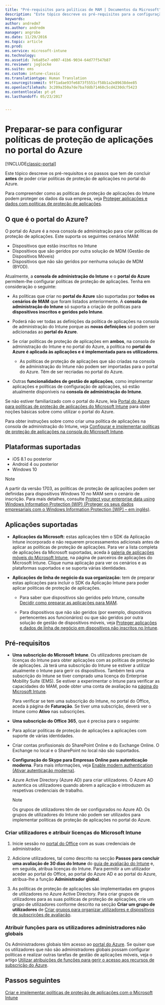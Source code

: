 ```yaml
---
title: "Pré-requisitos para políticas de MAM | Documentos da Microsoft"
description: "Este tópico descreve os pré-requisitos para a configuração de utilizadores antes de criar políticas de gestão de aplicações móveis."
keywords: 
author: andredm7
ms.author: andredm
manager: angrobe
ms.date: 11/29/2016
ms.topic: article
ms.prod: 
ms.service: microsoft-intune
ms.technology: 
ms.assetid: 7e6a85e7-e007-41b6-9034-64d77f547b87
ms.reviewer: joglocke
ms.suite: ems
ms.custom: intune-classic
ms.translationtype: Human Translation
ms.sourcegitcommit: 9ff1adae93fe6873f5551cf58b1a2e89638dee85
ms.openlocfilehash: 3c209a350a7de7ba7ddb71468c5cd4230dcf5423
ms.contentlocale: pt-pt
ms.lasthandoff: 05/23/2017


---
```


# <a name="get-ready-to-configure-app-protection-policies-in-the-azure-portal"></a>Preparar-se para configurar políticas de proteção de aplicações no portal do Azure

[!INCLUDE[classic-portal](../includes/classic-portal.md)]

Este tópico descreve os pré-requisitos e os passos que tem de concluir **antes** de poder criar políticas de proteção de aplicações no portal do Azure.

Para compreender como as políticas de proteção de aplicações do Intune podem proteger os dados da sua empresa, veja [Proteger aplicações e dados com políticas de proteção de aplicações](protect-apps-and-data-with-microsoft-intune.md).

## <a name="what-is-the-azure-portal"></a>O que é o portal do Azure?

O portal do Azure é a nova consola de administração para criar políticas de proteção de aplicações. Este suporta os seguintes cenários MAM:
- Dispositivos que estão inscritos no Intune
- Dispositivos que são geridos por outra solução de MDM (Gestão de Dispositivos Móveis)
- Dispositivos que não são geridos por nenhuma solução de MDM (BYOD).

Atualmente, a **consola de administração do Intune** e o **portal do Azure** permitem-lhe configurar políticas de proteção de aplicações.  Tenha em consideração o seguinte:

* As políticas que criar no **portal do Azure** são suportadas por **todos os cenários de MAM** que foram listados anteriormente. A **consola de administração do Intune** só suporta a criação de políticas para **dispositivos inscritos e geridos pelo Intune**.

* Poderá não ver todas as definições da política de aplicações na consola de administração do Intune porque as **novas definições** só podem ser adicionadas ao **portal do Azure**.

* Se criar políticas de proteção de aplicações em **ambos**, na consola de administração do Intune e no portal do Azure, a política no **portal do Azure é aplicada às aplicações e é implementada para os utilizadores**.
    * As políticas de proteção de aplicações que são criadas na consola de administração do Intune não podem ser importadas para o portal do Azure.  Têm de ser recriadas no portal do Azure.


* Outras **funcionalidades de gestão de aplicações**, como implementar aplicações e políticas de configuração de aplicações, só estão atualmente disponíveis na **consola de administração do Intune**.


Se não estiver familiarizado com o portal do Azure, leia [Portal do Azure para políticas de proteção de aplicações do Microsoft Intune](azure-portal-for-microsoft-intune-mam-policies.md) para obter noções básicas sobre como utilizar o portal do Azure.

Para obter instruções sobre como criar uma política de aplicações na consola de administração do Intune, veja [Configurar e implementar políticas de proteção de aplicações na consola do Microsoft Intune](configure-and-deploy-mobile-application-management-policies-in-the-microsoft-intune-console.md).


##  <a name="supported-platforms"></a>Plataformas suportadas
- iOS 8.1 ou posterior
- Android 4 ou posterior
- Windows 10

>[!NOTE]
>A partir da versão 1703, as políticas de proteção de aplicações podem ser definidas para dispositivos Windows 10 no MAM sem o cenário de inscrição. Para mais detalhes, consulte [Protect your enterprise data using Windows Information Protection (WIP) (Proteger os seus dados empresariais com o Windows Information Protection [WIP] – em inglês)](https://technet.microsoft.com/itpro/windows/keep-secure/protect-enterprise-data-using-wip).

##  <a name="supported-apps"></a>Aplicações suportadas
* **Aplicações da Microsoft:** estas aplicações têm o SDK da Aplicação Intune incorporado e não requerem processamentos adicionais antes de aplicar as políticas de proteção de aplicações.
Para ver a lista completa de aplicações da Microsoft suportadas, aceda à [galeria de aplicações móveis do Microsoft Intune](https://www.microsoft.com/cloud-platform/microsoft-intune-apps), na página de parceiros de aplicações do Microsoft Intune. Clique numa aplicação para ver os cenários e as plataformas suportados e se suporta várias identidades.

* **Aplicações de linha de negócio da sua organização:** tem de preparar estas aplicações para incluir o SDK da Aplicação Intune para poder aplicar políticas de proteção de aplicações.

  * Para saber que dispositivos são geridos pelo Intune, consulte [Decidir como preparar as aplicações para MAM](decide-how-to-prepare-apps-for-mobile-application-management-with-microsoft-intune.md).

  * Para dispositivos que não são geridos (por exemplo, dispositivos pertencentes aos funcionários) ou que são geridos por outra solução de gestão de dispositivos móveis, veja [Proteger aplicações e dados de linha de negócio em dispositivos não inscritos no Intune](protect-line-of-business-apps-and-data-on-devices-not-enrolled-in-microsoft-intune.md).

## <a name="prerequisites"></a>Pré-requisitos

-   **Uma subscrição do Microsoft Intune**. Os utilizadores precisam de licenças do Intune para obter aplicações com as políticas de proteção de aplicações.
Já terá uma subscrição do Intune se estiver a utilizar atualmente o Intune para gerir os dispositivos. Também terá uma subscrição do Intune se tiver comprado uma licença do Enterprise Mobility Suite (EMS). Se estiver a experimentar o Intune para verificar as capacidades do MAM, pode obter uma conta de avaliação na [página do Microsoft Intune](https://www.microsoft.com/server-cloud/products/microsoft-intune/).

    Para verificar se tem uma subscrição do Intune, no portal do Office, aceda à página de **Faturação**.  Se tiver uma subscrição, deverá ver o Intune como **Ativo** nas subscrições.

-   **Uma subscrição do Office 365**, que é precisa para o seguinte:

  - Para aplicar políticas de proteção de aplicações a aplicações com suporte de várias identidades.

  - Criar contas profissionais do SharePoint Online e do Exchange Online. O Exchange no local e o SharePoint no local não são suportados.

-   **Configuração do Skype para Empresas Online para autenticação moderna**. Para mais informações, veja [Enable modern authentication (Ativar autenticação moderna)](https://social.technet.microsoft.com/wiki/contents/articles/34339.skype-for-business-online-enable-your-tenant-for-modern-authentication.aspx).


- Azure Active Directory (Azure AD) para criar utilizadores. O Azure AD autentica os utilizadores quando abrem a aplicação e introduzem as respetivas credenciais de trabalho.

    > [!NOTE]
    > Os grupos de utilizadores têm de ser configurados no Azure AD. Os grupos de utilizadores do Intune não podem ser utilizados para implementar políticas de proteção de aplicações no portal do Azure.

### <a name="create-users-and-assign-microsoft-intune-licenses"></a>Criar utilizadores e atribuir licenças do Microsoft Intune

1.  Inicie sessão no [portal do Office](https://portal.office.com) com as suas credenciais de administrador.

2.  Adicione utilizadores, tal como descrito na secção **Passos para concluir uma avaliação de 30 dias do Intune** do [guia de avaliação do Intune](/intune-classic/understand-explore/get-started-with-a-30-day-trial-of-microsoft-intune) e, em seguida, atribua licenças do Intune. Para permitir a um utilizador aceder ao portal do Office, ao portal do Azure AD e ao portal do Azure, atribua-lhe a função **Administrador global**.

5.  As políticas de proteção de aplicações são implementadas em grupos de utilizadores no Azure Active Directory. Para criar grupos de utilizadores para as suas políticas de proteção de aplicações, crie um grupo de utilizadores conforme descrito na secção **Criar um grupo de utilizadores** de [Criar grupos para organizar utilizadores e dispositivos de subscrições de avaliação](/intune-classic/understand-explore/get-started-with-a-30-day-trial-of-microsoft-intune-step-3).

### <a name="assign-roles-to-non-global-admin-users"></a>Atribuir funções para os utilizadores administradores não globais

Os Administradores globais têm acesso ao [portal do Azure](https://portal.azure.com).  Se quiser que os utilizadores que não são administradores globais possam configurar políticas e realizar outras tarefas de gestão de aplicações móveis, veja o artigo [Utilizar atribuições de funções para gerir o acesso aos recursos de subscrição do Azure](https://azure.microsoft.com/documentation/articles/role-based-access-control-configure/).

## <a name="next-steps"></a>Passos seguintes
[Criar e implementar políticas de proteção de aplicações com o Microsoft Intune](create-and-deploy-mobile-app-management-policies-with-microsoft-intune.md)

